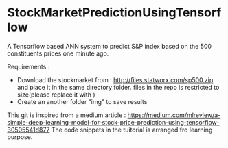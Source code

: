 # StockMarketPredictionUsingTensorflow
A Tensorflow based ANN system to predict S&amp;P index based on the 500 constituents prices one minute ago.

Requirements :
- Download the stockmarket from : http://files.statworx.com/sp500.zip
  and place it in the same directory folder. files in the repo is restricted to size(please replace it with )
- Create an another folder "img" to save results



This git is inspired from a medium article : https://medium.com/mlreview/a-simple-deep-learning-model-for-stock-price-prediction-using-tensorflow-30505541d877
The code snippets in the tuitorial is arranged fro learning purpose.
